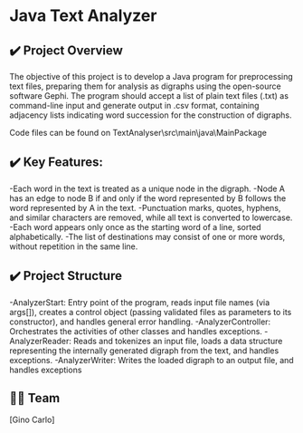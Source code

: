 # Java Text Analyzer

<a name="visao-geral"></a>
## ✔️ Project Overview  

The objective of this project is to develop a Java program for preprocessing text files, preparing them for analysis as digraphs using the open-source software Gephi. The program should accept a list of plain text files (.txt) as command-line input and generate output in .csv format, containing adjacency lists indicating word succession for the construction of digraphs.

Code files can be found on TextAnalyser\src\main\java\MainPackage

<a name="visao-geral"></a>
## ✔️ Key Features:

-Each word in the text is treated as a unique node in the digraph.
-Node A has an edge to node B if and only if the word represented by B follows the word represented by A in the text.
-Punctuation marks, quotes, hyphens, and similar characters are removed, while all text is converted to lowercase.
-Each word appears only once as the starting word of a line, sorted alphabetically.
-The list of destinations may consist of one or more words, without repetition in the same line.


<a name="visao-geral"></a>
## ✔️ Project Structure

-AnalyzerStart: Entry point of the program, reads input file names (via args[]), creates a control object (passing validated files as parameters to its constructor), and handles general error handling.
-AnalyzerController: Orchestrates the activities of other classes and handles exceptions.
-AnalyzerReader: Reads and tokenizes an input file, loads a data structure representing the internally generated digraph from the text, and handles exceptions.
-AnalyzerWriter: Writes the loaded digraph to an output file, and handles exceptions

<a name="colaboradores"></a>
## 👨‍💻 Team
[Gino Carlo]

